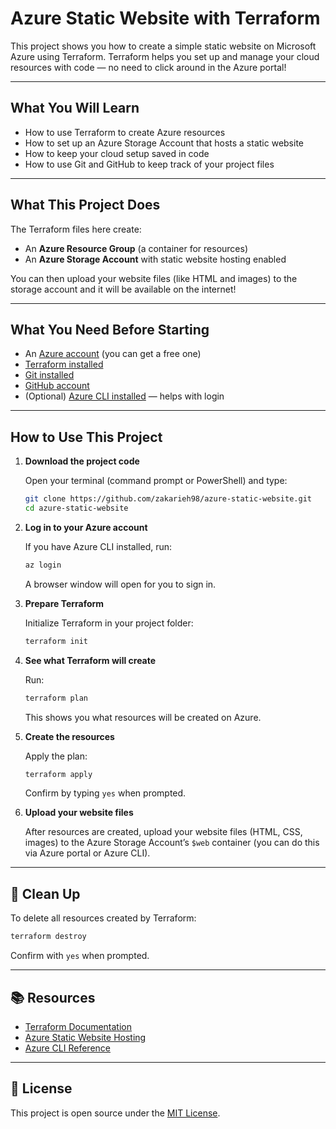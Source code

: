 # Azure Static Website with Terraform

This project shows you how to create a simple static website on Microsoft Azure using Terraform. Terraform helps you set up and manage your cloud resources with code — no need to click around in the Azure portal!

---

## What You Will Learn

- How to use Terraform to create Azure resources  
- How to set up an Azure Storage Account that hosts a static website  
- How to keep your cloud setup saved in code  
- How to use Git and GitHub to keep track of your project files

---

## What This Project Does

The Terraform files here create:

- An **Azure Resource Group** (a container for resources)  
- An **Azure Storage Account** with static website hosting enabled  

You can then upload your website files (like HTML and images) to the storage account and it will be available on the internet!

---

## What You Need Before Starting

- An [Azure account](https://azure.microsoft.com/free) (you can get a free one)  
- [Terraform installed](https://www.terraform.io/downloads)  
- [Git installed](https://git-scm.com/downloads)  
- [GitHub account](https://github.com/)  
- (Optional) [Azure CLI installed](https://learn.microsoft.com/en-us/cli/azure/install-azure-cli) — helps with login

---

## How to Use This Project

1. **Download the project code**

   Open your terminal (command prompt or PowerShell) and type:

   ```bash
   git clone https://github.com/zakarieh98/azure-static-website.git
   cd azure-static-website
   ```

2. **Log in to your Azure account**

   If you have Azure CLI installed, run:

   ```bash
   az login
   ```

   A browser window will open for you to sign in.

3. **Prepare Terraform**

   Initialize Terraform in your project folder:

   ```bash
   terraform init
   ```

4. **See what Terraform will create**

   Run:

   ```bash
   terraform plan
   ```

   This shows you what resources will be created on Azure.

5. **Create the resources**

   Apply the plan:

   ```bash
   terraform apply
   ```

   Confirm by typing `yes` when prompted.

6. **Upload your website files**

   After resources are created, upload your website files (HTML, CSS, images) to the Azure Storage Account’s `$web` container (you can do this via Azure portal or Azure CLI).

---

## 🧹 Clean Up

To delete all resources created by Terraform:

```bash
terraform destroy
```

Confirm with `yes` when prompted.

---

## 📚 Resources

- [Terraform Documentation](https://developer.hashicorp.com/terraform/docs)
- [Azure Static Website Hosting](https://learn.microsoft.com/en-us/azure/storage/blobs/storage-blob-static-website)
- [Azure CLI Reference](https://learn.microsoft.com/en-us/cli/azure/)

---

## 📄 License

This project is open source under the [MIT License](LICENSE).
